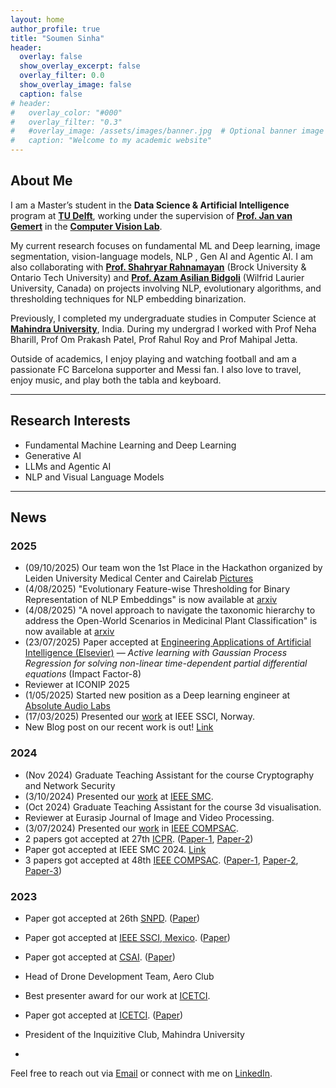 ```yaml
---
layout: home
author_profile: true
title: "Soumen Sinha"
header:
  overlay: false
  show_overlay_excerpt: false
  overlay_filter: 0.0
  show_overlay_image: false
  caption: false
# header:
#   overlay_color: "#000"
#   overlay_filter: "0.3"
#   #overlay_image: /assets/images/banner.jpg  # Optional banner image
#   caption: "Welcome to my academic website"
---
```


## About Me

I am a Master’s student in the **Data Science & Artificial Intelligence** program at <a href="https://www.tudelft.nl/" target="_blank"><strong>TU Delft</strong></a>, working under the supervision of <a href="https://jvgemert.github.io/" target="_blank"><strong>Prof. Jan van Gemert</strong></a> in the <a href="https://www.tudelft.nl/ewi/over-de-faculteit/afdelingen/intelligent-systems/pattern-recognition-bioinformatics/computer-vision-lab" target="_blank"><strong>Computer Vision Lab</strong></a>. 

My current research focuses on fundamental ML and Deep learning, image segmentation, vision-language models, NLP , Gen AI and Agentic AI. I am also collaborating with <a href="http://rahnamayan.ca/" target="_blank"><strong>Prof. Shahryar Rahnamayan</strong></a> (Brock University & Ontario Tech University) and <a href="https://www.wlu.ca/academics/faculties/faculty-of-science/faculty-profiles/azam-asilian-bidgoli/index.html" target="_blank"><strong>Prof. Azam Asilian Bidgoli</strong></a> (Wilfrid Laurier University, Canada) on projects involving NLP, evolutionary algorithms, and thresholding techniques for NLP embedding binarization.

Previously, I completed my undergraduate studies in Computer Science at <a href="https://www.mahindrauniversity.edu.in/" target="_blank"><strong>Mahindra University</strong></a>, India. During my undergrad I worked with Prof Neha Bharill, Prof Om Prakash Patel, Prof Rahul Roy and Prof Mahipal Jetta.

Outside of academics, I enjoy playing and watching football and am a passionate FC Barcelona supporter and Messi fan. I also love to travel, enjoy music, and play both the tabla and keyboard.

---

## Research Interests
- Fundamental Machine Learning and Deep Learning 
- Generative AI
- LLMs and Agentic AI
- NLP and Visual Language Models


---


## News

### 2025
- (09/10/2025) Our team won the 1st Place in the Hackathon organized by Leiden University Medical Center and Cairelab [Pictures](https://www.linkedin.com/posts/soumen-sinha-b11670211_ai-hackathon-activity-7382374947287085056-diXq?utm_source=social_share_send&utm_medium=member_desktop_web&rcm=ACoAADWrVT0Bmtvaas1sOHcX0oNvMlOdIIrqLP0)
- (4/08/2025) "Evolutionary Feature-wise Thresholding for Binary Representation of NLP Embeddings" is now available at [arxiv](https://arxiv.org/abs/2507.17025)
- (4/08/2025) "A novel approach to navigate the taxonomic hierarchy to address the Open-World Scenarios in Medicinal Plant Classification" is now available at [arxiv](https://arxiv.org/abs/2502.17289)
- (23/07/2025) Paper accepted at [Engineering Applications of Artificial Intelligence (Elsevier)](https://www.sciencedirect.com/science/article/pii/S0952197625018810?dgcid=author) — *Active learning with Gaussian Process Regression for solving non-linear time-dependent partial differential equations* (Impact Factor-8)
-  Reviewer at ICONIP 2025
- (1/05/2025) Started new position as a Deep learning engineer at [Absolute Audio Labs](https://absoluteaudiolabs.com/)
- (17/03/2025) Presented our [work](https://drive.google.com/file/d/1fLYIBQD9yQNIZnFDdpWqX7tJizLjmhUa/view?usp=sharing) at IEEE SSCI, Norway.     
- New Blog post on our recent work is out! [Link](https://lnkd.in/gMBYibE4)



### 2024

- (Nov 2024) Graduate Teaching Assistant for the course Cryptography and Network Security
- (3/10/2024) Presented our [work](https://drive.google.com/file/d/1tughOHtIrriKH1TCzFRnAF-j6Tqvot6t/view?usp=sharing) at [IEEE SMC](https://ieeesmc2024.org/home).
- (Oct 2024) Graduate Teaching Assistant for the course 3d visualisation. 
- Reviewer at Eurasip Journal of Image and Video Processing.
- (3/07/2024) Presented our [work](https://drive.google.com/file/d/1IaCX88RbUx54h5f8nZ9EeoCU8_1mZbHw/view?usp=drive_link) in [IEEE COMPSAC](https://ieeecompsac.computer.org/2024/). 
- 2 papers got accepted at 27th [ICPR](https://icpr2024.org/). ([Paper-1](https://link.springer.com/chapter/10.1007/978-3-031-78169-8_19), [Paper-2](https://link.springer.com/chapter/10.1007/978-3-031-78383-8_18))
- Paper got accepted at IEEE SMC 2024. [Link](https://ieeexplore.ieee.org/abstract/document/10831445)
- 3 papers got accepted at 48th [IEEE COMPSAC](https://ieeecompsac.computer.org/2024/). ([Paper-1](https://ieeexplore.ieee.org/abstract/document/10633586), [Paper-2](https://ieeexplore.ieee.org/abstract/document/10633511), [Paper-3](https://ieeexplore.ieee.org/abstract/document/10633455))


### 2023


- Paper got accepted at 26th [SNPD](https://acisinternational.org/conferences/snpd-2025-summeri/). ([Paper](https://ieeexplore.ieee.org/abstract/document/10466300))
- Paper got accepted at [IEEE SSCI, Mexico](https://attend.ieee.org/ssci-2023/). ([Paper](https://ieeexplore.ieee.org/abstract/document/10371818))
- Paper got accepted at [CSAI](https://www.csai.org/2023.html). ([Paper](https://dl.acm.org/doi/abs/10.1145/3638584.3638675))
- Head of Drone Development Team, Aero Club
- Best presenter award for our work at [ICETCI](https://ietcint.com/Ietcint2023/home). 
- Paper got accepted at [ICETCI](https://ietcint.com/Ietcint2023/home). ([Paper](https://ieeexplore.ieee.org/abstract/document/10331187))
- President of the Inquizitive Club, Mahindra University



-

Feel free to reach out via [Email](mailto:S.Sinha-6@student.tudelft.nl) or connect with me on [LinkedIn](https://www.linkedin.com/in/soumen-sinha-b11670211/).
